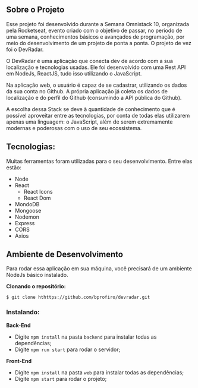 ## Sobre o Projeto

  Esse projeto foi desenvolvido durante a Semana Omnistack 10, organizada pela Rocketseat, evento criado com o objetivo de passar, no periodo de uma semana, conhecimentos básicos e avançados de programação, por meio do desenvolvimento de um projeto de ponta a ponta. O projeto de vez foi o DevRadar.

  O DevRadar é uma aplicação que conecta dev de acordo com a sua localização e tecnologias usadas. Ele foi desenvolvido com uma Rest API em NodeJs, ReactJS, tudo isso utilizando o JavaScript.
  
  Na aplicação web, o usuário é capaz de se cadastrar, utilizando os dados da sua conta no Github. A própria aplicação já coleta os dados de localização e do perfil do Github (consumindo a API pública do Github).

  A escolha dessa Stack se deve à quantidade de conhecimento que é possível aproveitar entre as tecnologias, por conta de todas elas utilizarem apenas uma linguagem: o JavaScript, além de serem extremamente modernas e poderosas com o uso de seu ecossistema.

## Tecnologias:
  Muitas ferramentas foram utilizadas para o seu desenvolvimento. Entre elas estão:

- Node
- React
  - React Icons
  - React Dom
- MondoDB
- Mongoose
- Nodemon
- Express
- CORS
- Axios


## Ambiente de Desenvolvimento

Para rodar essa aplicação em sua máquina, você precisará de um ambiente NodeJs básico instalado.

**Clonando o repositório:**

```
$ git clone hthttps://github.com/bprofiro/devradar.git
```

### Instalando:

**Back-End**

- Digite `npm install` na pasta `backend` para instalar todas as dependências;
- Digite `npm run start` para rodar o servidor;

**Front-End** 

- Digite `npm install` na pasta `web` para instalar todas as dependências;
- Digite `npm start` para rodar o projeto;

